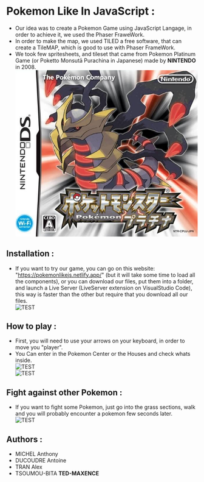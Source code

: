 # Pokemon Like In JavaScript :

- Our idea was to create a Pokemon Game using JavaScript Langage, in order to achieve it, we used the Phaser FraweWork.
- In order to make the map, we used TILED a free software, that can create a TileMAP, which is good to use with Phaser FrameWork.
- We took few spritesheets, and tileset that came from Pokemon Platinum Game (or Poketto Monsutā Purachina in Japanese) made by **NINTENDO** in 2008. <br>
![TEST](README/platine.PNG "Platinum")


## Installation :

- If you want to try our game, you can go on this website: "https://pokemonlikejs.netlify.app/" (but it will take some time to load all the components), or you can download our files, put them into a folder, and launch a Live Server (LiveServer extension on VisualStudio Code), this way is faster than the other but require that you download all  our files. <br>
![TEST](README/start.gif "Title")

## How to play :

- First, you will need to use your arrows on your keyboard, in order to move you "player".
- You Can enter in the Pokemon Center or the Houses and check whats inside. <br>
![TEST](README/houses.gif "Houses")<br>
![TEST](README/pokemonCenter.gif "PokemonCenter")

## Fight against other Pokemon :

- If you want to fight some Pokemon, just go into the grass sections, walk and you will probably encounter a pokemon few seconds later. <br>
![TEST](README/fight.gif "Fight")


## Authors :
- MICHEL Anthony
- DUCOUDRE Antoine
- TRAN Alex
- TSOUMOU-BITA **TED-MAXENCE**
